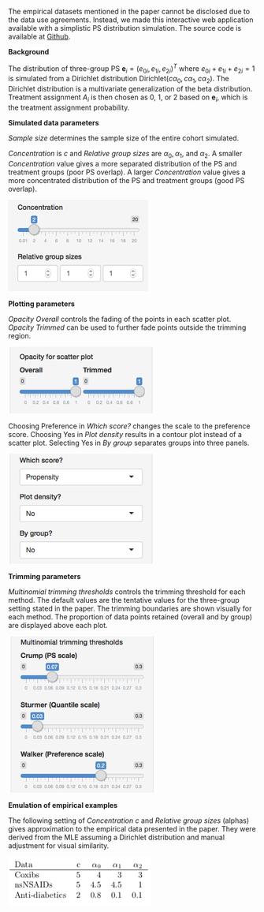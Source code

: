 The empirical datasets mentioned in the paper cannot be disclosed due to the data use agreements. Instead, we made this interactive web application available with a simplistic PS distribution simulation. The source code is available at [Github](https://github.com/kaz-yos/shiny-trim-ternary).


**Background**

The distribution of three-group PS $\boldsymbol{e}_{i} = (e_{0i},e_{1i},e_{2i})^{T}$ where $e_{0i} + e_{1i} + e_{2i} = 1$ is simulated from a Dirichlet distribution $\text{Dirichlet}(c\alpha_{0}, c\alpha_{1}, c\alpha_{2})$. The Dirichlet distribution is a multivariate generalization of the beta distribution. Treatment assignment $A_{i}$ is then chosen as 0, 1, or 2 based on $\boldsymbol{e}_{i}$, which is the treatment assignment probability.


**Simulated data parameters**

*Sample size* determines the sample size of the entire cohort simulated.

*Concentration* is $c$ and *Relative group sizes* are $\alpha_{0}, \alpha_{1}$, and $\alpha_{2}$.  A smaller *Concentration* value gives a more separated distribution of the PS and treatment groups (poor PS overlap). A larger *Concentration* value gives a more concentrated distribution of the PS and treatment groups (good PS overlap).

![Alt text](./source/webapp_ps_distribution.png)


**Plotting parameters**

*Opacity Overall* controls the fading of the points in each scatter plot. *Opacity Trimmed* can be used to further fade points outside the trimming region.

![Alt text](./source/webapp_opacity.png)

Choosing Preference in *Which score?* changes the scale to the preference score. Choosing Yes in *Plot density* results in a contour plot instead of a scatter plot. Selecting Yes in *By group* separates groups into three panels.

![Alt text](./source/webapp_plotting.png)


**Trimming parameters**

*Multinomial trimming thresholds* controls the trimming threshold for each method. The default values are the tentative values for the three-group setting stated in the paper. The trimming boundaries are shown visually for each method. The proportion of data points retained (overall and by group) are displayed above each plot.

![Alt text](./source/webapp_thresholds.png)


**Emulation of empirical examples**

The following setting of *Concentration* *c* and *Relative group sizes* (alphas) gives approximation to the empirical data presented in the paper. They were derived from the MLE assuming a Dirichlet distribution and manual adjustment for visual similarity.

![Alt text](./source/webapp_empirical_settings.png)
